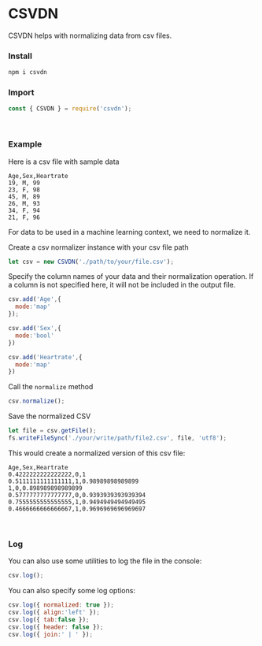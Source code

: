 # CSVDN

CSVDN helps with normalizing data from csv files.


### Install

```sh
npm i csvdn
```

### Import

```js
const { CSVDN } = require('csvdn');
```

<br/>

### Example

Here is a csv file with sample data
```csv
Age,Sex,Heartrate
19, M, 99
23, F, 98
45, M, 89
26, M, 93
34, F, 94
21, F, 96
```

For data to be used in a machine learning context, we need to normalize it.

Create a csv normalizer instance with your csv file path

```js
let csv = new CSVDN('./path/to/your/file.csv');
```

Specify the column names of your data and their normalization operation. If a column is not specified here, it will not be included in the output file.

```js
csv.add('Age',{
  mode:'map'
});

csv.add('Sex',{
  mode:'bool'
})

csv.add('Heartrate',{
  mode:'map'
})
```

Call the `normalize` method

```js
csv.normalize();
```

Save the normalized CSV

```js
let file = csv.getFile();
fs.writeFileSync('./your/write/path/file2.csv', file, 'utf8');
```

This would create a normalized version of this csv file:

```csv
Age,Sex,Heartrate
0.4222222222222222,0,1
0.5111111111111111,1,0.98989898989899
1,0,0.898989898989899
0.5777777777777777,0,0.9393939393939394
0.7555555555555555,1,0.9494949494949495
0.4666666666666667,1,0.9696969696969697
```

<br/>

### Log

You can also use some utilities to log the file in the console:

```js
csv.log();
```

You can also specify some log options: 

```js
csv.log({ normalized: true });
csv.log({ align:'left' });
csv.log({ tab:false });
csv.log({ header: false });
csv.log({ join:' | ' });
```